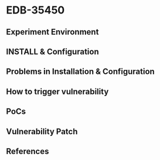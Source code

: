 # EDB-35450

## Experiment Environment

## INSTALL & Configuration

## Problems in Installation & Configuration

## How to trigger vulnerability

## PoCs

## Vulnerability Patch

## References
